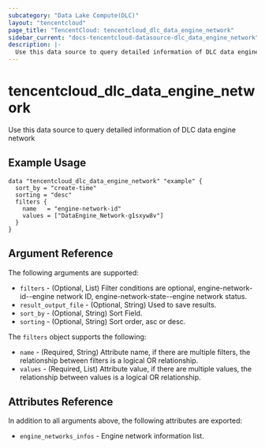 ```yaml
---
subcategory: "Data Lake Compute(DLC)"
layout: "tencentcloud"
page_title: "TencentCloud: tencentcloud_dlc_data_engine_network"
sidebar_current: "docs-tencentcloud-datasource-dlc_data_engine_network"
description: |-
  Use this data source to query detailed information of DLC data engine network
---
```


# tencentcloud_dlc_data_engine_network

Use this data source to query detailed information of DLC data engine network

## Example Usage

```hcl
data "tencentcloud_dlc_data_engine_network" "example" {
  sort_by = "create-time"
  sorting = "desc"
  filters {
    name   = "engine-network-id"
    values = ["DataEngine_Network-g1sxyw8v"]
  }
}
```

## Argument Reference

The following arguments are supported:

* `filters` - (Optional, List) Filter conditions are optional, engine-network-id--engine network ID, engine-network-state--engine network status.
* `result_output_file` - (Optional, String) Used to save results.
* `sort_by` - (Optional, String) Sort Field.
* `sorting` - (Optional, String) Sort order, asc or desc.

The `filters` object supports the following:

* `name` - (Required, String) Attribute name, if there are multiple filters, the relationship between filters is a logical OR relationship.
* `values` - (Required, List) Attribute value, if there are multiple values, the relationship between values is a logical OR relationship.

## Attributes Reference

In addition to all arguments above, the following attributes are exported:

* `engine_networks_infos` - Engine network information list.



